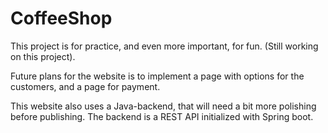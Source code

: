 # CoffeeShop

This project is for practice, and even more important, for fun. (Still working on this project).

Future plans for the website is to implement a page with options for the customers, and a page for payment. 

This website also uses a Java-backend, that will need a bit more polishing before publishing. The backend is a REST API initialized with Spring boot. 

